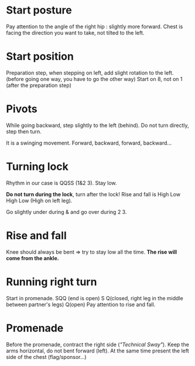 # Start posture

Pay attention to the angle of the right hip : slightly more forward.
Chest is facing the direction you want to take, not tilted to the left.

# Start position

Preparation step, when stepping on left, add slight rotation to the left.
(before going one way, you have to go the other way)
Start on 8, not on 1 (after the preparation step)

# Pivots

While going backward, step slightly to the left (behind).
Do not turn directly, step then turn.

It is a swinging movement. Forward, backward, forward, backward...

# Turning lock

Rhythm in our case is QQSS (1&2 3).
Stay low.

**Do not turn during the lock**, turn after the lock!
Rise and fall is High Low High Low (High on left leg).

Go slightly under during & and go over during 2 3.

# Rise and fall

Knee should always be bent => try to stay low all the time.
**The rise will come from the ankle.**

# Running right turn

Start in promenade.
SQQ (end is open)
S Q(closed, right leg in the middle between partner's legs) Q(open)
Pay attention to rise and fall.

# Promenade

Before the promenade, contract the right side (*"Technical Sway"*).
Keep the arms horizontal, do not bent forward (left).
At the same time present the left side of the chest (flag/sponsor...)
